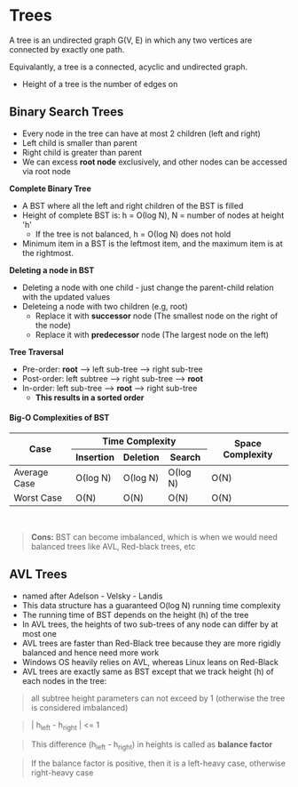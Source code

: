 # Trees

A tree is an undirected graph G(V, E) in which any two vertices are connected by exactly one path.

Equivalantly, a tree is a connected, acyclic and undirected graph.

- Height of a tree is the number of edges on 

## Binary Search Trees

- Every node in the tree can have at most 2 children (left and right)
- Left child is smaller than parent
- Right child is greater than parent
- We can excess **root node** exclusively, and other nodes can be accessed via root node

**Complete Binary Tree**
- A BST where all the left and right children of the BST is filled
- Height of complete BST is: h = &Omicron;(log N), N = number of nodes at height 'h'
  - If the tree is not balanced, h = &Omicron;(log N) does not hold
- Minimum item in a BST is the leftmost item, and the maximum item is at the rightmost.

**Deleting a node in BST**
- Deleting a node with one child - just change the parent-child relation with the updated values
- Deleteing a node with two children (e.g, root)
  - Replace it with **successor** node (The smallest node on the right of the node)
  - Replace it with **predecessor** node (The largest node on the left)

**Tree Traversal**
- Pre-order: **root** --> left sub-tree --> right sub-tree
- Post-order: left subtree --> right sub-tree --> **root**
- In-order: left sub-tree --> **root** --> right sub-tree
  - **This results in a sorted order**

#### Big-O Complexities of BST
<table>
  <thead>
    <tr>
      <th rowspan="2">Case</th>
      <th colspan="3">Time Complexity</th>
      <th rowspan="2">Space Complexity</th>
    </tr>
    <tr>
      <th>Insertion</th>
      <th>Deletion</th>
      <th>Search</th>
    </tr>
  </thead>
  <tbody>
    <tr>
      <td>Average Case</td>
      <td>&Omicron;(log N)</td>
      <td>&Omicron;(log N)</td>
      <td>&Omicron;(log N)</td>
      <td>&Omicron;(N)</td>
    </tr>
    <tr>
      <td>Worst Case</td>
      <td>&Omicron;(N)</td>
      <td>&Omicron;(N)</td>
      <td>&Omicron;(N)</td>
      <td>&Omicron;(N)</td>
    </tr>
  </tbody>
</table>

<br />

> **Cons:** BST can become imbalanced, which is when we would need balanced trees like AVL, Red-black trees, etc

## AVL Trees
- named after Adelson - Velsky - Landis
- This data structure has a guaranteed O(log N) running time complexity
- The running time of BST depends on the height (h) of the tree
- In AVL trees, the heights of two sub-trees of any node can differ by at most one
- AVL trees are faster than Red-Black tree because they are more rigidly balanced and hence need more work	
- Windows OS heavily relies on AVL, whereas Linux leans on Red-Black
- AVL trees are exactly same as BST except that we track height (h) of each nodes in the tree:
> all subtree height parameters can not exceed by 1 (otherwise the tree is considered imbalanced)

> | h<sub>left</sub> - h<sub>right</sub> | <= 1

> This difference (h<sub>left</sub> - h<sub>right</sub>) in heights is called as **balance factor**

> If the balance factor is positive, then it is a left-heavy case, otherwise right-heavy case

